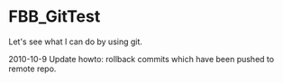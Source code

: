 FBB_GitTest
===========

Let's see what I can do by using git.

2010-10-9 Update howto:  rollback commits which have been pushed to remote repo.
